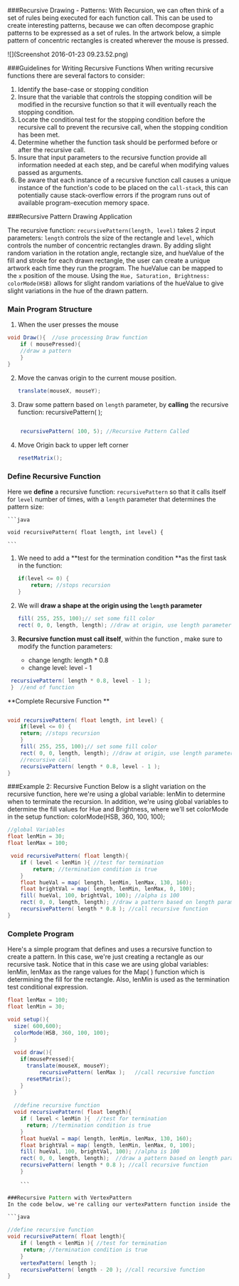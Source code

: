 ###Recursive Drawing - Patterns:
With Recursion, we can often think of a set of rules being executed for each function call. This can be used to create interesting patterns, because we can often decompose graphic patterns to be expressed as a set of rules.  In the artwork below, a simple pattern of concentric rectangles is created wherever the mouse is pressed. 

![](Screenshot 2016-01-23 09.23.52.png)

###Guidelines for Writing Recursive Functions
When writing recursive functions there are several factors to consider:

1. Identify the base-case or stopping condition
2. Insure that the variable that controls the stopping condition will be modified in the recursive function so that it will eventually reach the stopping condition.
3. Locate the conditional test for the stopping condition before the recursive call to prevent the recursive call, when the stopping condition has been met.
4. Determine whether the function task should be performed before or after the recursive call. 
5. Insure that input parameters to the recursive function provide all information needed at each step, and be careful when modifying values passed as arguments. 
6. Be aware that each instance of a recursive function call causes a unique instance of the function's code to be placed on the `call-stack`, this can potentially cause stack-overflow errors if the program runs out of available program-execution memory space.
    
    

###Recursive Pattern Drawing Application 

The recursive function: `recursivePattern(length, level)` takes 2 input parameters: `length` controls the size of the rectangle and `level`, which controls the number of concentric rectangles drawn.  By adding slight random variation in the rotation angle, rectangle size, and hueValue of the fill and stroke for each drawn rectangle, the user can create a unique artwork each time they run the program.  The hueValue can be mapped to the `x` position of the mouse.  Using the `Hue, Saturation, Brightness: colorMode(HSB)` allows for slight random variations of the hueValue to give slight variations in the hue of the drawn pattern.  

### Main Program Structure

1. When the user presses the mouse

```java
void Draw(){  //use processing Draw function
    if ( mousePressed){
    //draw a pattern 
    }
}
```

2. Move the canvas origin to the current mouse position. 
  
    ```java
    translate(mouseX, mouseY);
     ```

3. Draw some pattern based on ``length`` parameter, by **calling** the recursive function: recursivePattern( );
    
```java 
        
    recursivePattern( 100, 5); //Recursive Pattern Called 
```
       
4. Move Origin back to upper left corner
     ```java
    resetMatrix();
    ```

### Define Recursive Function
Here we **define** a recursive function: `recursivePattern` so that it calls itself for `level` number of times, with a `length` parameter that determines the pattern size:

    ```java
        
    void recursivePattern( float length, int level) {
    
    ```
        
1. We need to add a **test for the termination condition **as the first task in the function:     
        
    ```java
    if(level <= 0) { 
        return; //stops recursion
    }
     ```
2.  We will **draw a shape at the origin using the ``length`` parameter**  
        
    ```java
    fill( 255, 255, 100);// set some fill color
    rect( 0, 0, length, length); //draw at origin, use length parameter
    ```
        
3. **Recursive function must call itself**, within the function , make sure to modify the function parameters:             

    -  change length:  length * 0.8  
    -  change level:  level - 1 
    
  ```java
   recursivePattern( length * 0.8, level - 1 );  
   }  //end of function
   ```

   
**Complete Recursive Function  ** 
 

```java

void recursivePattern( float length, int level) {
    if(level <= 0) {
    return; //stops recursion
    }
    fill( 255, 255, 100);// set some fill color
    rect( 0, 0, length, length); //draw at origin, use length parameter
    //recursive call
    recursivePattern( length * 0.8, level - 1 );  
}
```
###Example 2:  Recursive Function
Below is a slight variation on the recursive function, here we're using a global variable: lenMin to determine when to terminate the recursion.  In addition, we're using global variables to determine the fill values for Hue and Brightness, where we'll set colorMode in the setup function:   colorMode(HSB, 360, 100, 100);


```java
//global Variables
float lenMin = 30;
float lenMax = 100;

 void recursivePattern( float length){
    if ( level < lenMin ){ //test for termination
        return; //termination condition is true
    }
    float hueVal = map( length, lenMin, lenMax, 130, 160);
    float brightVal = map( length, lenMin, lenMax, 0, 100);
    fill( hueVal, 100, brightVal, 100); //alpha is 100
    rect( 0, 0, length, length); //draw a pattern based on length parameter
    recursivePattern( length * 0.8 ); //call recursive function
}  
```

                            
                
### Complete Program
Here's a simple program that defines and uses a recursive function to create a pattern. In this case, we're just creating a rectangle as our recursive task. Notice that in this case we are using global variables: lenMin, lenMax as the range values for the Map( ) function which is determining the fill for the rectangle.  Also, lenMin is used as the termination test conditional expression.

```java
float lenMax = 100;
float lenMin = 30;

void setup(){
  size( 600,600);
  colorMode(HSB, 360, 100, 100); 
  }
  
  void draw(){
    if(mousePressed){
      translate(mouseX, mouseY); 
          recursivePattern( lenMax );   //call recursive function
      resetMatrix();
    }
  }
  
  //define recursive function
  void recursivePattern( float length){
    if ( level < lenMin ){  //test for termination
      return; //termination condition is true
    }
    float hueVal = map( length, lenMin, lenMax, 130, 160);
    float brightVal = map( length, lenMin, lenMax, 0, 100); 
    fill( hueVal, 100, brightVal, 100); //alpha is 100 
    rect( 0, 0, length, length);  //draw a pattern based on length parameter - Replace this with a call to your vertexPattern( length ) function
    recursivePattern( length * 0.8 ); //call recursive function
    }
    
    ```

###Recursive Pattern with VertexPattern
In the code below, we're calling our vertexPattern function inside the recursivePattern, so the color logic will need to be moved to inside our vertexPattern function.  Each time we call recursivePattern, we have reduced the size of the length parameter.

```java

//define recursive function
void recursivePattern( float length){
    if ( length < lenMin ){ //test for termination
     return; //termination condition is true
    }
    vertexPattern( length );
    recursivePattern( length - 20 ); //call recursive function
}
```

